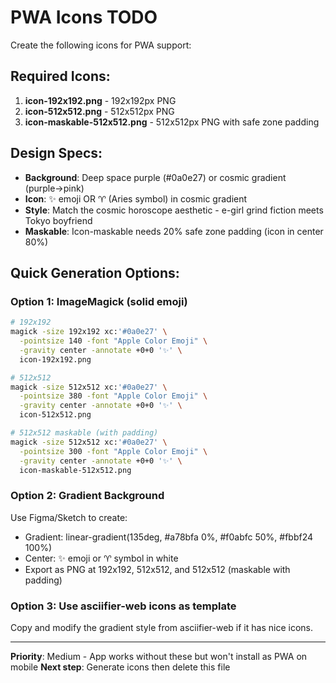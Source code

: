 # PWA Icons TODO

Create the following icons for PWA support:

## Required Icons:
1. **icon-192x192.png** - 192x192px PNG
2. **icon-512x512.png** - 512x512px PNG
3. **icon-maskable-512x512.png** - 512x512px PNG with safe zone padding

## Design Specs:
- **Background**: Deep space purple (#0a0e27) or cosmic gradient (purple→pink)
- **Icon**: ✨ emoji OR ♈ (Aries symbol) in cosmic gradient
- **Style**: Match the cosmic horoscope aesthetic - e-girl grind fiction meets Tokyo boyfriend
- **Maskable**: Icon-maskable needs 20% safe zone padding (icon in center 80%)

## Quick Generation Options:

### Option 1: ImageMagick (solid emoji)
```bash
# 192x192
magick -size 192x192 xc:'#0a0e27' \
  -pointsize 140 -font "Apple Color Emoji" \
  -gravity center -annotate +0+0 '✨' \
  icon-192x192.png

# 512x512
magick -size 512x512 xc:'#0a0e27' \
  -pointsize 380 -font "Apple Color Emoji" \
  -gravity center -annotate +0+0 '✨' \
  icon-512x512.png

# 512x512 maskable (with padding)
magick -size 512x512 xc:'#0a0e27' \
  -pointsize 300 -font "Apple Color Emoji" \
  -gravity center -annotate +0+0 '✨' \
  icon-maskable-512x512.png
```

### Option 2: Gradient Background
Use Figma/Sketch to create:
- Gradient: linear-gradient(135deg, #a78bfa 0%, #f0abfc 50%, #fbbf24 100%)
- Center: ✨ emoji or ♈ symbol in white
- Export as PNG at 192x192, 512x512, and 512x512 (maskable with padding)

### Option 3: Use asciifier-web icons as template
Copy and modify the gradient style from asciifier-web if it has nice icons.

---
**Priority**: Medium - App works without these but won't install as PWA on mobile
**Next step**: Generate icons then delete this file
